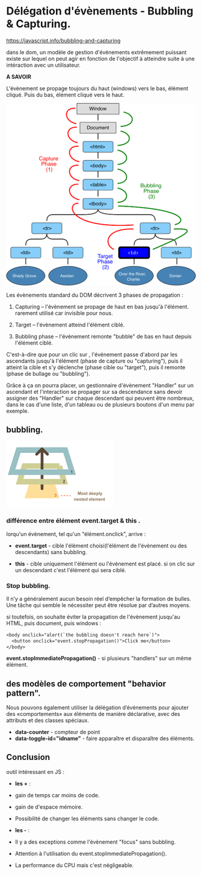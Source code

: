 # Délégation d'évènements - Bubbling & Capturing.

https://javascript.info/bubbling-and-capturing

dans le dom, un modèle de gestion d'événements extrêmement puissant existe sur lequel on peut agir en fonction de l'objectif à atteindre suite à une intéraction avec un utilisateur.

**A SAVOIR**

L'évènement se propage toujours du haut (windows) vers le bas, élément cliqué. Puis du bas, élément cliqué vers le haut.

![eventflow sheme](https://raw.githubusercontent.com/melou-dev/cheatsheet/master/javascript/dom/images/eventflow.png)

Les évènements standard du DOM décrivent 3 phases de propagation :

1. Capturing – l'évènement se propage de haut en bas jusqu'à l'élément. rarement utilisé car invisible pour nous.

2. Target  – l'évènement atteind l'élément ciblé.

3. Bubbling phase – l'évènement remonte "bubble" de bas en haut depuis l'élément ciblé.

C'est-à-dire que pour un clic sur <td>, l'événement passe d'abord par les ascendants jusqu'à l'élément (phase de capture ou "capturing"), puis il atteint la cible et s'y déclenche (phase cible ou "target"), puis il remonte (phase de bullage ou "bubbling").

Grâce à ça on pourra placer, un gestionnaire d'évènement "Handler" sur un ascendant et l'interaction se propager sur sa descendance sans devoir assigner des "Handler" sur chaque descendant qui peuvent être nombreux, dans le cas d'une liste, d'un tableau ou de plusieurs boutons d'un menu par exemple.


## bubbling.

![Bubbling scheme](https://raw.githubusercontent.com/melou-dev/cheatsheet/master/javascript/dom/images/bubbling.png)



### différence entre élément **event.target** & **this** .

lorqu'un évènement, tel qu'un "élément.onclick", arrive :

  * **event.target** - cible l'élément choisi(l'élément de l'évènement ou des descendants) sans bubbling.

  * **this** - cible uniquement l'élément ou l'évènement est placé. si on clic sur un descendant c'est l'élément qui sera ciblé.


### Stop bubbling.

Il n’y a généralement aucun besoin réel d’empêcher la formation de bulles. Une tâche qui semble le nécessiter peut être résolue par d’autres moyens. 

si toutefois, on souhaite éviter la propagation de l'évènement jusqu'au HTML, puis document, puis windows : 

```
<body onclick="alert(`the bubbling doesn't reach here`)">
  <button onclick="event.stopPropagation()">Click me</button>
</body>
```

**event.stopImmediatePropagation()** - si plusieurs "handlers" sur un même élément.



## des modèles de comportement "behavior pattern".

Nous pouvons également utiliser la délégation d’événements pour ajouter des «comportements» aux éléments de manière déclarative, avec des attributs et des classes spéciaux.

* **data-counter** - compteur de point
* **data-toggle-id="idname"** - faire apparaître et disparaître des éléments.


## Conclusion

outil intéressant en JS :

* **les +** :

- gain de temps car moins de code.

- gain de d'espace mémoire.

- Possibilité de changer les éléments sans changer le code.


* **les -** : 

- Il y a des exceptions comme l'évènement "focus" sans bubbling.

- Attention à l'utilisation du event.stopImmediatePropagation().

- La performance du CPU mais c'est négligeable.



